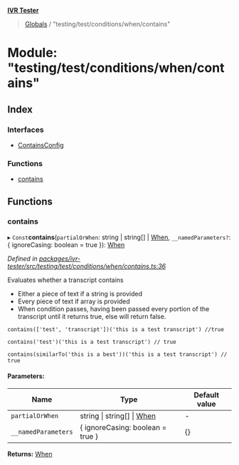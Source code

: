 **[IVR Tester](../README.md)**

> [Globals](../README.md) / "testing/test/conditions/when/contains"

# Module: "testing/test/conditions/when/contains"

## Index

### Interfaces

* [ContainsConfig](../interfaces/_testing_test_conditions_when_contains_.containsconfig.md)

### Functions

* [contains](_testing_test_conditions_when_contains_.md#contains)

## Functions

### contains

▸ `Const`**contains**(`partialOrWhen`: string \| string[] \| [When](_testing_test_conditions_when_when_.md#when), `__namedParameters?`: { ignoreCasing: boolean = true }): [When](_testing_test_conditions_when_when_.md#when)

*Defined in [packages/ivr-tester/src/testing/test/conditions/when/contains.ts:36](https://github.com/SketchingDev/ivr-tester/blob/16cd721/packages/ivr-tester/src/testing/test/conditions/when/contains.ts#L36)*

Evaluates whether a transcript contains
* Either a piece of text if a string is provided
* Every piece of text if array is provided
* When condition passes, having been passed every portion of
  the transcript until it returns true, else will return false.

```
contains(['test', 'transcript'])('this is a test transcript') //true
```

```
contains('test')('this is a test transcript') // true
```

```
contains(similarTo('this is a best'))('this is a test transcript') // true
```

#### Parameters:

Name | Type | Default value |
------ | ------ | ------ |
`partialOrWhen` | string \| string[] \| [When](_testing_test_conditions_when_when_.md#when) | - |
`__namedParameters` | { ignoreCasing: boolean = true } | {} |

**Returns:** [When](_testing_test_conditions_when_when_.md#when)
